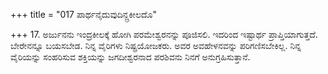 +++
title = "017 ಪಾರ್ಥನೈದುವುದಿನ್ದ್ರಕೀಲದೊ"

+++
17. ಅರ್ಜುನನು ಇಂದ್ರಕೀಲಕ್ಕೆ ಹೋಗಿ ಪರಮೇಶ್ವರನನ್ನು ಪೂಜಿಸಲಿ.  ಇದರಿಂದ ಇಷ್ಟಾರ್ಥ ಪ್ರಾಪ್ತಿಯಾಗುತ್ತದೆ. ಬೇರೇನನ್ನೂ ಬಯಸಬೇಡ. ನಿನ್ನ ವೈರಿಗಳು ನಿಷ್ಪ್ರಯೋಜಕರು. ಅವರ ಅವಹೇಳನವನ್ನು ಪರಿಗಣಿಸಬೇಕಿಲ್ಲ. ನಿನ್ನ ವೈರಿಯನ್ನು ಸಂಹರಿಸುವ ಶಕ್ತಿಯನ್ನು ಜಗದೀಶ್ವರನಾದ ಪರಶಿವನು ನಿನಗೆ ಅನುಗ್ರಹಿಸುತ್ತಾನೆ.